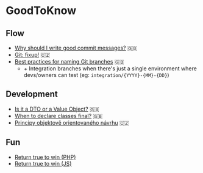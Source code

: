 # GoodToKnow

## Flow
* [Why should I write good commit messages?](https://medium.com/swlh/why-should-i-write-good-commit-messages-e15d37bf45cb) 🇬🇧
* [Git: fixup!](https://filip-prochazka.com/blog/git-fixup) 🇨🇿
* [Best practices for naming Git branches](https://graphite.dev/guides/git-branch-naming-conventions) 🇬🇧
    * \+ Integration branches when there's just a single environment where devs/owners can test (eg: `integration/{YYYY}-{MM}-{DD}`)

## Development
* [Is it a DTO or a Value Object?](https://matthiasnoback.nl/2022/09/is-it-a-dto-or-a-value-object/) 🇬🇧
* [When to declare classes final?](https://ocramius.github.io/blog/when-to-declare-classes-final/) 🇬🇧
* [Principy objektově orientovaného návrhu](https://zdrojak.cz/serialy/principy-objektove-orientovaneho-navrhu/) 🇨🇿

## Fun
* [Return true to win (PHP)](https://returntrue.win/)
* [Return true to win (JS)](https://alf.nu/ReturnTrue?world=true&level=id)
